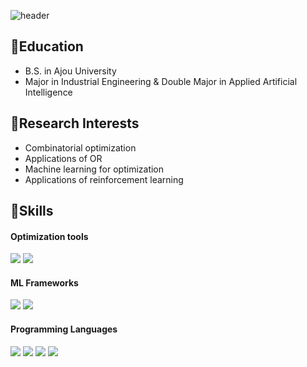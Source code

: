 ![header](https://capsule-render.vercel.app/api?type=waving&color=gradient&customColorList=4&height=200&text=SEUNGKYU's%20GITHUB&fontSize=40&fontAlign=72&fontAlignY=33&animation=twinkling)
## 🏫Education
- B.S. in Ajou University
- Major in Industrial Engineering & Double Major in Applied Artificial Intelligence

## 🔬Research Interests
- Combinatorial optimization
- Applications of OR
- Machine learning for optimization
- Applications of reinforcement learning

## 🚀Skills
#### Optimization tools
<img src="https://img.shields.io/badge/Gurobi-EE3524?style=for-the-badge&logo=Gurobi&logoColor=white"> <img src="https://img.shields.io/badge/Cplex-4B64F4?style=for-the-badge"> 
#### ML Frameworks
<img src="https://img.shields.io/badge/Pytorch-EE4C2C?style=for-the-badge&logo=Pytorch&logoColor=white"> <img src="https://img.shields.io/badge/scikitlearn-F7931E?style=for-the-badge&logo=scikitlearn&logoColor=white"> 
#### Programming Languages
<img src="https://img.shields.io/badge/Python-3776AB?style=for-the-badge&logo=Python&logoColor=white"> <img src="https://img.shields.io/badge/c-A8B9CC?style=for-the-badge&logo=c&logoColor=white"> <img src="https://img.shields.io/badge/C%23-A8B9CC?style=for-the-badge&logo=c&logoColor=white"> <img src="https://img.shields.io/badge/LaTeX-008080?style=for-the-badge&logo=LaTeX&logoColor=white">

<!--
**skyoon1109/skyoon1109** is a ✨ _special_ ✨ repository because its `README.md` (this file) appears on your GitHub profile.

Here are some ideas to get you started:

- 🔭 I’m currently working on ...
- 🌱 I’m currently learning ...
- 👯 I’m looking to collaborate on ...
- 🤔 I’m looking for help with ...
- 💬 Ask me about ...
- 📫 How to reach me: ...
- 😄 Pronouns: ...
- ⚡ Fun fact: ...
-->
